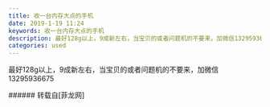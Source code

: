 ```yaml
---
title: 收一台内存大点的手机
date: 2019-1-19 11:24
keywords: 收一台内存大点的手机
description: 最好128g以上，9成新左右，当宝贝的或者问题机的不要来，加微信13295936675
categories: used
---
```

<td class="t_f" id="postmessage_2738597">

最好128g以上，9成新左右，当宝贝的或者问题机的不要来，加微信13295936675<br/>
</td>
###### 转载自[菲龙网]